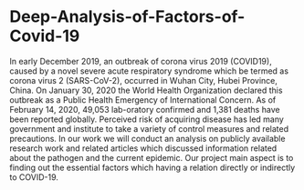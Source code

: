# Deep-Analysis-of-Factors-of-Covid-19

In early December 2019, an outbreak of corona virus 2019 (COVID19), caused by a novel severe acute
respiratory syndrome which be termed as corona virus 2 (SARS-CoV-2), occurred in Wuhan City, Hubei
Province, China. On January 30, 2020 the World Health Organization declared this outbreak as a Public
Health Emergency of International Concern. As of February 14, 2020, 49,053 lab-oratory confirmed and
1,381 deaths have been reported globally. Perceived risk of acquiring disease has led many government and
institute to take a variety of control measures and related precautions. In our work we will conduct an
analysis on publicly available research work and related articles which discussed information related about
the pathogen and the current epidemic. Our project main aspect is to finding out the essential factors which
having a relation directly or indirectly to COVID-19.
